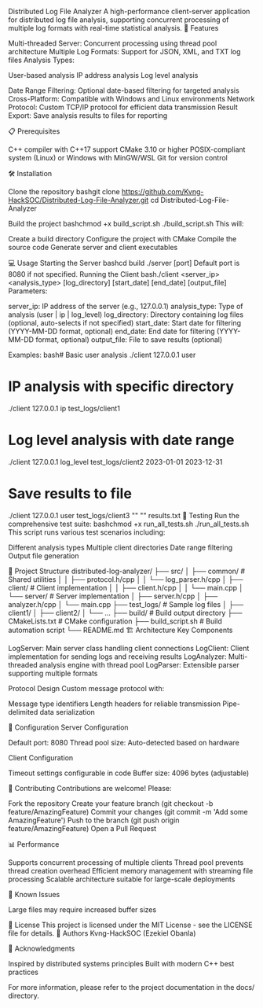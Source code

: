 Distributed Log File Analyzer
A high-performance client-server application for distributed log file analysis, supporting concurrent processing of multiple log formats with real-time statistical analysis.
🚀 Features

Multi-threaded Server: Concurrent processing using thread pool architecture
Multiple Log Formats: Support for JSON, XML, and TXT log files
Analysis Types:

User-based analysis
IP address analysis
Log level analysis


Date Range Filtering: Optional date-based filtering for targeted analysis
Cross-Platform: Compatible with Windows and Linux environments
Network Protocol: Custom TCP/IP protocol for efficient data transmission
Result Export: Save analysis results to files for reporting

📋 Prerequisites

C++ compiler with C++17 support
CMake 3.10 or higher
POSIX-compliant system (Linux) or Windows with MinGW/WSL
Git for version control

🛠️ Installation

Clone the repository
bashgit clone https://github.com/Kvng-HackSOC/Distributed-Log-File-Analyzer.git
cd Distributed-Log-File-Analyzer

Build the project
bashchmod +x build_script.sh
./build_script.sh
This will:

Create a build directory
Configure the project with CMake
Compile the source code
Generate server and client executables



💻 Usage
Starting the Server
bashcd build
./server [port]
Default port is 8080 if not specified.
Running the Client
bash./client <server_ip> <analysis_type> [log_directory] [start_date] [end_date] [output_file]
Parameters:

server_ip: IP address of the server (e.g., 127.0.0.1)
analysis_type: Type of analysis (user | ip | log_level)
log_directory: Directory containing log files (optional, auto-selects if not specified)
start_date: Start date for filtering (YYYY-MM-DD format, optional)
end_date: End date for filtering (YYYY-MM-DD format, optional)
output_file: File to save results (optional)

Examples:
bash# Basic user analysis
./client 127.0.0.1 user

# IP analysis with specific directory
./client 127.0.0.1 ip test_logs/client1

# Log level analysis with date range
./client 127.0.0.1 log_level test_logs/client2 2023-01-01 2023-12-31

# Save results to file
./client 127.0.0.1 user test_logs/client3 "" "" results.txt
🧪 Testing
Run the comprehensive test suite:
bashchmod +x run_all_tests.sh
./run_all_tests.sh
This script runs various test scenarios including:

Different analysis types
Multiple client directories
Date range filtering
Output file generation

📁 Project Structure
distributed-log-analyzer/
├── src/
│   ├── common/          # Shared utilities
│   │   ├── protocol.h/cpp
│   │   └── log_parser.h/cpp
│   ├── client/          # Client implementation
│   │   ├── client.h/cpp
│   │   └── main.cpp
│   └── server/          # Server implementation
│       ├── server.h/cpp
│       ├── analyzer.h/cpp
│       └── main.cpp
├── test_logs/           # Sample log files
│   ├── client1/
│   ├── client2/
│   └── ...
├── build/               # Build output directory
├── CMakeLists.txt       # CMake configuration
├── build_script.sh      # Build automation script
└── README.md
🏗️ Architecture
Key Components

LogServer: Main server class handling client connections
LogClient: Client implementation for sending logs and receiving results
LogAnalyzer: Multi-threaded analysis engine with thread pool
LogParser: Extensible parser supporting multiple formats

Protocol Design
Custom message protocol with:

Message type identifiers
Length headers for reliable transmission
Pipe-delimited data serialization

🔧 Configuration
Server Configuration

Default port: 8080
Thread pool size: Auto-detected based on hardware

Client Configuration

Timeout settings configurable in code
Buffer size: 4096 bytes (adjustable)

🤝 Contributing
Contributions are welcome! Please:

Fork the repository
Create your feature branch (git checkout -b feature/AmazingFeature)
Commit your changes (git commit -m 'Add some AmazingFeature')
Push to the branch (git push origin feature/AmazingFeature)
Open a Pull Request

📊 Performance

Supports concurrent processing of multiple clients
Thread pool prevents thread creation overhead
Efficient memory management with streaming file processing
Scalable architecture suitable for large-scale deployments

🐛 Known Issues

Large files may require increased buffer sizes

📄 License
This project is licensed under the MIT License - see the LICENSE file for details.
👥 Authors
Kvng-HackSOC (Ezekiel Obanla)

🙏 Acknowledgments

Inspired by distributed systems principles
Built with modern C++ best practices


For more information, please refer to the project documentation in the docs/ directory.
